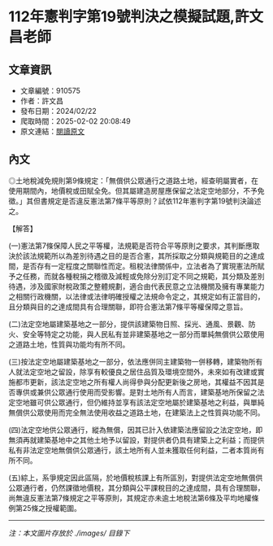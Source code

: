 # 112年憲判字第19號判決之模擬試題,許文昌老師

## 文章資訊
- 文章編號：910575
- 作者：許文昌
- 發布日期：2024/02/22
- 爬取時間：2025-02-02 20:08:49
- 原文連結：[閱讀原文](https://real-estate.get.com.tw/Columns/detail.aspx?no=910575)

## 內文
◎土地稅減免規則第9條規定：「無償供公眾通行之道路土地，經查明屬實者，在使用期間內，地價稅或田賦全免。但其屬建造房屋應保留之法定空地部分，不予免徵。」其但書規定是否違反憲法第7條平等原則？試依112年憲判字第19號判決論述之。

【解答】

(一)憲法第7條保障人民之平等權，法規範是否符合平等原則之要求，其判斷應取決於該法規範所以為差別待遇之目的是否合憲，其所採取之分類與規範目的之達成間，是否存有一定程度之關聯性而定。租稅法律關係中，立法者為了實現憲法所賦予之任務，而就各種稅捐之稽徵及減輕或免除分別訂定不同之規範，其分類及差別待遇，涉及國家財稅政策之整體規劃，適合由代表民意之立法機關及擁有專業能力之相關行政機關，以法律或法律明確授權之法規命令定之，其規定如有正當目的，且分類與目的之達成間具有合理關聯，即符合憲法第7條平等權保障之意旨。

(二)法定空地屬建築基地之一部分，提供該建築物日照、採光、通風、景觀、防火、安全等特定之功能，與人民私有並非建築基地之一部分而單純無償供公眾使用之道路土地，性質與功能均有所不同。

(三)按法定空地屬建築基地之一部分，依法應併同主建築物一併移轉，建築物所有人就法定空地之留設，除享有較優良之居住品質及環境空間外，未來如有改建或實施都市更新，該法定空地之所有權人尚得參與分配更新後之房地，其權益不因其是否專供或兼供公眾通行使用而受影響。是對土地所有人而言，建築基地所保留之法定空地雖可供公眾通行，但仍維持並享有該法定空地屬於建築基地之利益，與單純無償供公眾使用而完全無法使用收益之道路土地，在建築法上之性質與功能不同。

(四)法定空地供公眾通行，縱為無償，因其已計入依建築法應留設之法定空地，即無須再就建築基地中之其他土地予以留設，對提供者仍具有建築上之利益；而提供私有非法定空地無償供公眾通行，該土地所有人並未獲取任何利益，二者本質尚有所不同。

(五)綜上，系爭規定因此區隔，於地價稅核課上有所區別，對提供法定空地無償供公眾通行者，仍然課徵地價稅，其分類與公平課稅目的之達成間，具有合理關聯，尚無違反憲法第7條規定之平等原則，其規定亦未逾土地稅法第6條及平均地權條例第25條之授權範圍。

---
*注：本文圖片存放於 ./images/ 目錄下*
